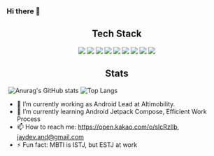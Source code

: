 ### Hi there 👋



<p align="center">
	<h2 align="center">Tech Stack</h2>
</p>
<p align="center">
	<img src="https://img.shields.io/badge/Android-white?style=flat-square&logo=Android&logoColor=3DDC84"/> <img src="https://img.shields.io/badge/Android Studio-white?style=flat-square&logo=Android Studio&logoColor=3DDC84"/> <img src="https://img.shields.io/badge/Kotlin-white?style=flat-square&logo=Kotlin&logoColor=7F52FF"/> <img src="https://img.shields.io/badge/C++-white?style=flat-square&logo=Cplusplus&logoColor=00599C"/> <img src="https://img.shields.io/badge/Gradle-white?style=flat-square&logo=Gradle&logoColor=02303A"/> <img src="https://img.shields.io/badge/Fastlane-white?style=flat-square&logo=Fastlane&logoColor=00F200"/> <img src="https://img.shields.io/badge/CircleCI-white?style=flat-square&logo=CircleCI&logoColor=343434"/> <img src="https://img.shields.io/badge/Firebase-white?style=flat-square&logo=Firebase&logoColor=FFCA28"/> <img src="https://img.shields.io/badge/Figma-white?style=flat-square&logo=Figma&logoColor=F24E1E"/>
</p>





<p align="center">
	<h2 align="center">Stats</h2>
</p>

​  ![Anurag's GitHub stats](https://github-readme-stats.vercel.app/api?username=Jeonguk-JayDev&theme=default&show_icons=true) ![Top Langs](https://github-readme-stats.vercel.app/api/top-langs/?username=Jeonguk-JayDev&layout=compact&theme=default)





- 🔭 I’m currently working as Android Lead at Altimobility.
- 🌱 I’m currently learning Android Jetpack Compose, Efficient Work Process
- 📫 How to reach me: https://open.kakao.com/o/sIcRzIlb, jaydev.and@gmail.com
- ⚡ Fun fact: MBTI is ISTJ, but ESTJ at work

